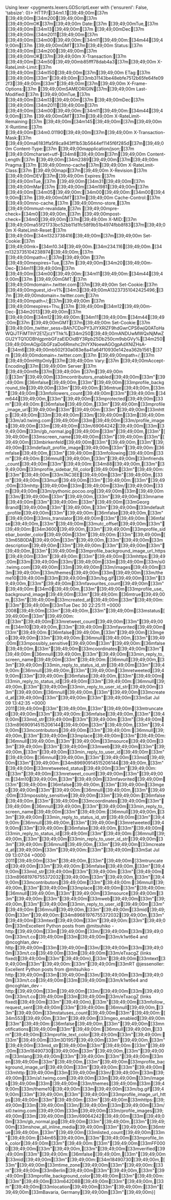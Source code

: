 Using lexer <pygments.lexers.GDScriptLexer with {'ensurenl': False, 'tabsize': 0}>
HTTP/[34m1.1[39;49;00m[37m [39;49;00m[34m200[39;49;00m[37m [39;49;00mOK[37m[39;49;00m
Date:[37m [39;49;00mTue,[37m [39;49;00m[34m13[39;49;00m[37m [39;49;00mDec[37m [39;49;00m[34m2011[39;49;00m[37m [39;49;00m[34m00[39;49;00m:[34m11[39;49;00m:[34m44[39;49;00m[37m [39;49;00mGMT[37m[39;49;00m
Status:[37m [39;49;00m[34m200[39;49;00m[37m [39;49;00mOK[37m[39;49;00m
X-Transaction:[37m [39;49;00m[34m50[39;49;00mb85fff78dab4a3[37m[39;49;00m
X-RateLimit-Limit:[37m [39;49;00m[34m150[39;49;00m[37m[39;49;00m
ETag:[37m [39;49;00m[33m"[39;49;00m[33mb31143be48ebfe7512b65fe64fe092f3[39;49;00m[33m"[39;49;00m[37m[39;49;00m
X-Frame-Options:[37m [39;49;00mSAMEORIGIN[37m[39;49;00m
Last-Modified:[37m [39;49;00mTue,[37m [39;49;00m[34m13[39;49;00m[37m [39;49;00mDec[37m [39;49;00m[34m2011[39;49;00m[37m [39;49;00m[34m00[39;49;00m:[34m11[39;49;00m:[34m44[39;49;00m[37m [39;49;00mGMT[37m[39;49;00m
X-RateLimit-Remaining:[37m [39;49;00m[34m145[39;49;00m[37m[39;49;00m
X-Runtime:[37m [39;49;00m[34m0.01190[39;49;00m[37m[39;49;00m
X-Transaction-Mask:[37m [39;49;00ma6183ffa5f8ca943ff1b53b5644ef1145f6f285d[37m[39;49;00m
Content-Type:[37m [39;49;00mapplication/json;[37m [39;49;00mcharset=utf-[34m8[39;49;00m[37m[39;49;00m
Content-Length:[37m [39;49;00m[34m2389[39;49;00m[37m[39;49;00m
Pragma:[37m [39;49;00mno-cache[37m[39;49;00m
X-RateLimit-Class:[37m [39;49;00mapi[37m[39;49;00m
X-Revision:[37m [39;49;00mDEV[37m[39;49;00m
Expires:[37m [39;49;00mTue,[37m [39;49;00m[34m31[39;49;00m[37m [39;49;00mMar[37m [39;49;00m[34m1981[39;49;00m[37m [39;49;00m[34m05[39;49;00m:[34m00[39;49;00m:[34m00[39;49;00m[37m [39;49;00mGMT[37m[39;49;00m
Cache-Control:[37m [39;49;00mno-cache,[37m [39;49;00mno-store,[37m [39;49;00mmust-revalidate,[37m [39;49;00mpre-check=[34m0[39;49;00m,[37m [39;49;00mpost-check=[34m0[39;49;00m[37m[39;49;00m
X-MID:[37m [39;49;00ma55f21733bc52bb11d1fc58f9b51b4974fbb8f83[37m[39;49;00m
X-RateLimit-Reset:[37m [39;49;00m[34m1323738416[39;49;00m[37m[39;49;00m
Set-Cookie:[37m [39;49;00mk=[34m10.34[39;49;00m.[34m234.116[39;49;00m.[34m1323735104238974[39;49;00m;[37m [39;49;00mpath=/;[37m[39;49;00m
[37m	[39;49;00mexpires=Tue,[37m [39;49;00m[34m20[39;49;00m-Dec-[34m11[39;49;00m[37m [39;49;00m[34m00[39;49;00m:[34m11[39;49;00m:[34m44[39;49;00m[37m [39;49;00mGMT;[37m [39;49;00mdomain=.twitter.com[37m[39;49;00m
Set-Cookie:[37m [39;49;00mguest_id=v1%[34m3[39;49;00mA13237351042425496;[37m [39;49;00mdomain=.twitter.com;[37m [39;49;00mpath=/;[37m[39;49;00m
[37m	[39;49;00mexpires=Thu,[37m [39;49;00m[34m12[39;49;00m-Dec-[34m2013[39;49;00m[37m [39;49;00m[34m12[39;49;00m:[34m11[39;49;00m:[34m44[39;49;00m[37m [39;49;00mGMT[37m[39;49;00m
Set-Cookie:[37m [39;49;00m_twitter_sess=BAh7CDoPY3JlYXRlZF9hdGwrCPS6wjQ0AToHaWQiJTFiMTlhY2E1ZjczYThk%[34m250[39;49;00mANDUwMWQxNjMwZGU2YTQ1ODBhIgpmbGFzaElDOidBY3Rpb25Db250cm9sbGVy%[34m250[39;49;00mAOjpGbGFzaDo6Rmxhc2hIYXNoewAGOgpAdXNlZHsA--[34m6[39;49;00mb502f30a083e8a41a64f10930e142ea362b1561;[37m [39;49;00mdomain=.twitter.com;[37m [39;49;00mpath=/;[37m [39;49;00mHttpOnly[37m[39;49;00m
Vary:[37m [39;49;00mAccept-Encoding[37m[39;49;00m
Server:[37m [39;49;00mtfe[37m[39;49;00m
[37m[39;49;00m
[{[33m"[39;49;00m[33mcontributors_enabled[39;49;00m[33m"[39;49;00m:[36mfalse[39;49;00m,[33m"[39;49;00m[33mprofile_background_tile[39;49;00m[33m"[39;49;00m:[36mtrue[39;49;00m,[33m"[39;49;00m[33mfollowers_count[39;49;00m[33m"[39;49;00m:[34m644[39;49;00m,[33m"[39;49;00m[33mprotected[39;49;00m[33m"[39;49;00m:[36mfalse[39;49;00m,[33m"[39;49;00m[33mprofile_image_url[39;49;00m[33m"[39;49;00m:[33m"[39;49;00m[33mhttp:[39;49;00m[33m\[39;49;00m[33m/[39;49;00m[33m\[39;49;00m[33m/a0.twimg.com[39;49;00m[33m\[39;49;00m[33m/profile_images[39;49;00m[33m\[39;49;00m[33m/69064242[39;49;00m[33m\[39;49;00m[33m/gb_normal.jpg[39;49;00m[33m"[39;49;00m,[33m"[39;49;00m[33mscreen_name[39;49;00m[33m"[39;49;00m:[33m"[39;49;00m[33mbirkenfeld[39;49;00m[33m"[39;49;00m,[33m"[39;49;00m[33mdefault_profile_image[39;49;00m[33m"[39;49;00m:[36mfalse[39;49;00m,[33m"[39;49;00m[33mfollowing[39;49;00m[33m"[39;49;00m:[36mnull[39;49;00m,[33m"[39;49;00m[33mfriends_count[39;49;00m[33m"[39;49;00m:[34m88[39;49;00m,[33m"[39;49;00m[33mprofile_sidebar_fill_color[39;49;00m[33m"[39;49;00m:[33m"[39;49;00m[33m7AC3EE[39;49;00m[33m"[39;49;00m,[33m"[39;49;00m[33murl[39;49;00m[33m"[39;49;00m:[33m"[39;49;00m[33mhttp:[39;49;00m[33m\[39;49;00m[33m/[39;49;00m[33m\[39;49;00m[33m/pythonic.pocoo.org[39;49;00m[33m\[39;49;00m[33m/[39;49;00m[33m"[39;49;00m,[33m"[39;49;00m[33mname[39;49;00m[33m"[39;49;00m:[33m"[39;49;00m[33mGeorg Brandl[39;49;00m[33m"[39;49;00m,[33m"[39;49;00m[33mdefault_profile[39;49;00m[33m"[39;49;00m:[36mfalse[39;49;00m,[33m"[39;49;00m[33mis_translator[39;49;00m[33m"[39;49;00m:[36mfalse[39;49;00m,[33m"[39;49;00m[33mutc_offset[39;49;00m[33m"[39;49;00m:[34m3600[39;49;00m,[33m"[39;49;00m[33mprofile_sidebar_border_color[39;49;00m[33m"[39;49;00m:[33m"[39;49;00m[33m65B0DA[39;49;00m[33m"[39;49;00m,[33m"[39;49;00m[33mdescription[39;49;00m[33m"[39;49;00m:[33m"[39;49;00m[33m"[39;49;00m,[33m"[39;49;00m[33mprofile_background_image_url_https[39;49;00m[33m"[39;49;00m:[33m"[39;49;00m[33mhttps:[39;49;00m[33m\[39;49;00m[33m/[39;49;00m[33m\[39;49;00m[33m/si0.twimg.com[39;49;00m[33m\[39;49;00m[33m/images[39;49;00m[33m\[39;49;00m[33m/themes[39;49;00m[33m\[39;49;00m[33m/theme10[39;49;00m[33m\[39;49;00m[33m/bg.gif[39;49;00m[33m"[39;49;00m,[33m"[39;49;00m[33mfavourites_count[39;49;00m[33m"[39;49;00m:[34m0[39;49;00m,[33m"[39;49;00m[33mprofile_use_background_image[39;49;00m[33m"[39;49;00m:[36mtrue[39;49;00m,[33m"[39;49;00m[33mcreated_at[39;49;00m[33m"[39;49;00m:[33m"[39;49;00m[33mTue Dec 30 22:25:11 +0000 2008[39;49;00m[33m"[39;49;00m,[33m"[39;49;00m[33mstatus[39;49;00m[33m"[39;49;00m:{[33m"[39;49;00m[33mretweet_count[39;49;00m[33m"[39;49;00m:[34m10[39;49;00m,[33m"[39;49;00m[33mfavorited[39;49;00m[33m"[39;49;00m:[36mfalse[39;49;00m,[33m"[39;49;00m[33mgeo[39;49;00m[33m"[39;49;00m:[36mnull[39;49;00m,[33m"[39;49;00m[33mpossibly_sensitive[39;49;00m[33m"[39;49;00m:[36mfalse[39;49;00m,[33m"[39;49;00m[33mcoordinates[39;49;00m[33m"[39;49;00m:[36mnull[39;49;00m,[33m"[39;49;00m[33min_reply_to_screen_name[39;49;00m[33m"[39;49;00m:[36mnull[39;49;00m,[33m"[39;49;00m[33min_reply_to_status_id_str[39;49;00m[33m"[39;49;00m:[36mnull[39;49;00m,[33m"[39;49;00m[33mretweeted[39;49;00m[33m"[39;49;00m:[36mfalse[39;49;00m,[33m"[39;49;00m[33min_reply_to_status_id[39;49;00m[33m"[39;49;00m:[36mnull[39;49;00m,[33m"[39;49;00m[33min_reply_to_user_id_str[39;49;00m[33m"[39;49;00m:[36mnull[39;49;00m,[33m"[39;49;00m[33mcreated_at[39;49;00m[33m"[39;49;00m:[33m"[39;49;00m[33mSat Jul 09 13:42:35 +0000 2011[39;49;00m[33m"[39;49;00m,[33m"[39;49;00m[33mtruncated[39;49;00m[33m"[39;49;00m:[36mfalse[39;49;00m,[33m"[39;49;00m[33mid_str[39;49;00m[33m"[39;49;00m:[33m"[39;49;00m[33m89690914515206144[39;49;00m[33m"[39;49;00m,[33m"[39;49;00m[33mcontributors[39;49;00m[33m"[39;49;00m:[36mnull[39;49;00m,[33m"[39;49;00m[33mplace[39;49;00m[33m"[39;49;00m:[36mnull[39;49;00m,[33m"[39;49;00m[33msource[39;49;00m[33m"[39;49;00m:[33m"[39;49;00m[33mweb[39;49;00m[33m"[39;49;00m,[33m"[39;49;00m[33min_reply_to_user_id[39;49;00m[33m"[39;49;00m:[36mnull[39;49;00m,[33m"[39;49;00m[33mid[39;49;00m[33m"[39;49;00m:[34m89690914515206144[39;49;00m,[33m"[39;49;00m[33mretweeted_status[39;49;00m[33m"[39;49;00m:{[33m"[39;49;00m[33mretweet_count[39;49;00m[33m"[39;49;00m:[34m10[39;49;00m,[33m"[39;49;00m[33mfavorited[39;49;00m[33m"[39;49;00m:[36mfalse[39;49;00m,[33m"[39;49;00m[33mgeo[39;49;00m[33m"[39;49;00m:[36mnull[39;49;00m,[33m"[39;49;00m[33mpossibly_sensitive[39;49;00m[33m"[39;49;00m:[36mfalse[39;49;00m,[33m"[39;49;00m[33mcoordinates[39;49;00m[33m"[39;49;00m:[36mnull[39;49;00m,[33m"[39;49;00m[33min_reply_to_screen_name[39;49;00m[33m"[39;49;00m:[36mnull[39;49;00m,[33m"[39;49;00m[33min_reply_to_status_id_str[39;49;00m[33m"[39;49;00m:[36mnull[39;49;00m,[33m"[39;49;00m[33mretweeted[39;49;00m[33m"[39;49;00m:[36mfalse[39;49;00m,[33m"[39;49;00m[33min_reply_to_status_id[39;49;00m[33m"[39;49;00m:[36mnull[39;49;00m,[33m"[39;49;00m[33min_reply_to_user_id_str[39;49;00m[33m"[39;49;00m:[36mnull[39;49;00m,[33m"[39;49;00m[33mcreated_at[39;49;00m[33m"[39;49;00m:[33m"[39;49;00m[33mSat Jul 09 13:07:04 +0000 2011[39;49;00m[33m"[39;49;00m,[33m"[39;49;00m[33mtruncated[39;49;00m[33m"[39;49;00m:[36mfalse[39;49;00m,[33m"[39;49;00m[33mid_str[39;49;00m[33m"[39;49;00m:[33m"[39;49;00m[33m89681976755372032[39;49;00m[33m"[39;49;00m,[33m"[39;49;00m[33mcontributors[39;49;00m[33m"[39;49;00m:[36mnull[39;49;00m,[33m"[39;49;00m[33mplace[39;49;00m[33m"[39;49;00m:[36mnull[39;49;00m,[33m"[39;49;00m[33msource[39;49;00m[33m"[39;49;00m:[33m"[39;49;00m[33mweb[39;49;00m[33m"[39;49;00m,[33m"[39;49;00m[33min_reply_to_user_id[39;49;00m[33m"[39;49;00m:[36mnull[39;49;00m,[33m"[39;49;00m[33mid[39;49;00m[33m"[39;49;00m:[34m89681976755372032[39;49;00m,[33m"[39;49;00m[33mtext[39;49;00m[33m"[39;49;00m:[33m"[39;49;00m[33mExcellent Python posts from @mitsuhiko - http:[39;49;00m[33m\[39;49;00m[33m/[39;49;00m[33m\[39;49;00m[33m/t.co[39;49;00m[33m\[39;49;00m[33m/k1wt6e4 and @ncoghlan_dev - http:[39;49;00m[33m\[39;49;00m[33m/[39;49;00m[33m\[39;49;00m[33m/t.co[39;49;00m[33m\[39;49;00m[33m/eTxacgZ (links fixed)[39;49;00m[33m"[39;49;00m},[33m"[39;49;00m[33mtext[39;49;00m[33m"[39;49;00m:[33m"[39;49;00m[33mRT @jessenoller: Excellent Python posts from @mitsuhiko - http:[39;49;00m[33m\[39;49;00m[33m/[39;49;00m[33m\[39;49;00m[33m/t.co[39;49;00m[33m\[39;49;00m[33m/k1wt6e4 and @ncoghlan_dev - http:[39;49;00m[33m\[39;49;00m[33m/[39;49;00m[33m\[39;49;00m[33m/t.co[39;49;00m[33m\[39;49;00m[33m/eTxacgZ (links fixed)[39;49;00m[33m"[39;49;00m},[33m"[39;49;00m[33mfollow_request_sent[39;49;00m[33m"[39;49;00m:[36mnull[39;49;00m,[33m"[39;49;00m[33mstatuses_count[39;49;00m[33m"[39;49;00m:[34m553[39;49;00m,[33m"[39;49;00m[33mgeo_enabled[39;49;00m[33m"[39;49;00m:[36mfalse[39;49;00m,[33m"[39;49;00m[33mnotifications[39;49;00m[33m"[39;49;00m:[36mnull[39;49;00m,[33m"[39;49;00m[33mprofile_text_color[39;49;00m[33m"[39;49;00m:[33m"[39;49;00m[33m3D1957[39;49;00m[33m"[39;49;00m,[33m"[39;49;00m[33mid_str[39;49;00m[33m"[39;49;00m:[33m"[39;49;00m[33m18490730[39;49;00m[33m"[39;49;00m,[33m"[39;49;00m[33mlang[39;49;00m[33m"[39;49;00m:[33m"[39;49;00m[33men[39;49;00m[33m"[39;49;00m,[33m"[39;49;00m[33mprofile_background_image_url[39;49;00m[33m"[39;49;00m:[33m"[39;49;00m[33mhttp:[39;49;00m[33m\[39;49;00m[33m/[39;49;00m[33m\[39;49;00m[33m/a1.twimg.com[39;49;00m[33m\[39;49;00m[33m/images[39;49;00m[33m\[39;49;00m[33m/themes[39;49;00m[33m\[39;49;00m[33m/theme10[39;49;00m[33m\[39;49;00m[33m/bg.gif[39;49;00m[33m"[39;49;00m,[33m"[39;49;00m[33mprofile_image_url_https[39;49;00m[33m"[39;49;00m:[33m"[39;49;00m[33mhttps:[39;49;00m[33m\[39;49;00m[33m/[39;49;00m[33m\[39;49;00m[33m/si0.twimg.com[39;49;00m[33m\[39;49;00m[33m/profile_images[39;49;00m[33m\[39;49;00m[33m/69064242[39;49;00m[33m\[39;49;00m[33m/gb_normal.jpg[39;49;00m[33m"[39;49;00m,[33m"[39;49;00m[33mshow_all_inline_media[39;49;00m[33m"[39;49;00m:[36mtrue[39;49;00m,[33m"[39;49;00m[33mlisted_count[39;49;00m[33m"[39;49;00m:[34m65[39;49;00m,[33m"[39;49;00m[33mprofile_link_color[39;49;00m[33m"[39;49;00m:[33m"[39;49;00m[33mFF0000[39;49;00m[33m"[39;49;00m,[33m"[39;49;00m[33mverified[39;49;00m[33m"[39;49;00m:[36mfalse[39;49;00m,[33m"[39;49;00m[33mid[39;49;00m[33m"[39;49;00m:[34m18490730[39;49;00m,[33m"[39;49;00m[33mtime_zone[39;49;00m[33m"[39;49;00m:[33m"[39;49;00m[33mBerlin[39;49;00m[33m"[39;49;00m,[33m"[39;49;00m[33mprofile_background_color[39;49;00m[33m"[39;49;00m:[33m"[39;49;00m[33m642D8B[39;49;00m[33m"[39;49;00m,[33m"[39;49;00m[33mlocation[39;49;00m[33m"[39;49;00m:[33m"[39;49;00m[33mBavaria, Germany[39;49;00m[33m"[39;49;00m}]
